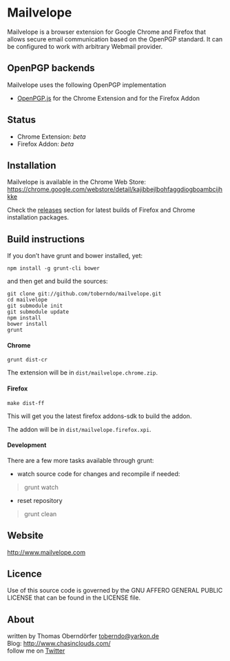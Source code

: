 # Mailvelope

Mailvelope is a browser extension for Google Chrome and Firefox that allows secure email communication based on the OpenPGP standard. It can be configured to work with arbitrary Webmail provider.

## OpenPGP backends

Mailvelope uses the following OpenPGP implementation

  - [OpenPGP.js](http://openpgpjs.org/) for the Chrome Extension and for the Firefox Addon

## Status

  - Chrome Extension: _beta_
  - Firefox Addon: _beta_

## Installation

Mailvelope is available in the Chrome Web Store:
https://chrome.google.com/webstore/detail/kajibbejlbohfaggdiogboambcijhkke

Check the [releases](https://github.com/toberndo/mailvelope/releases) section for latest builds of Firefox and Chrome installation packages.

## Build instructions

If you don’t have grunt and bower installed, yet:

    npm install -g grunt-cli bower

and then get and build the sources:

    git clone git://github.com/toberndo/mailvelope.git
    cd mailvelope
    git submodule init
    git submodule update
    npm install
    bower install
    grunt

#### Chrome

    grunt dist-cr

The extension will be in `dist/mailvelope.chrome.zip`.

#### Firefox

    make dist-ff
    
This will get you the latest firefox addons-sdk to build the addon.

The addon will be in `dist/mailvelope.firefox.xpi`.

#### Development

There are a few more tasks available through grunt:

* watch source code for changes and recompile if needed:

> grunt watch

* reset repository

> grunt clean

## Website

http://www.mailvelope.com

## Licence

Use of this source code is governed by the GNU AFFERO GENERAL PUBLIC LICENSE that can be found in the LICENSE file.

## About

written by Thomas Oberndörfer <toberndo@yarkon.de>  
Blog: http://www.chasinclouds.com/  
follow me on [Twitter](https://twitter.com/#!/toberndo)  
